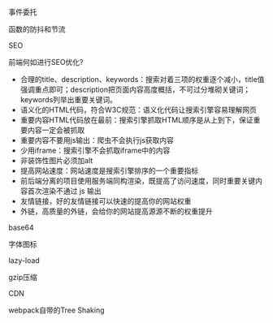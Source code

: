 事件委托

函数的防抖和节流

SEO

前端何如进行SEO优化?

- 合理的title、description、keywords：搜索对着三项的权重逐个减小，title值强调重点即可；description把页面内容高度概括，不可过分堆砌关键词；keywords列举出重要关键词。
- 语义化的HTML代码，符合W3C规范：语义化代码让搜索引擎容易理解网页
- 重要内容HTML代码放在最前：搜索引擎抓取HTML顺序是从上到下，保证重要内容一定会被抓取
- 重要内容不要用js输出：爬虫不会执行js获取内容
- 少用iframe：搜索引擎不会抓取iframe中的内容
- 非装饰性图片必须加alt
- 提高网站速度：网站速度是搜索引擎排序的一个重要指标
- 前后端分离的项目使用服务端同构渲染，既提高了访问速度，同时重要关键内容首次渲染不通过 js 输出
- 友情链接，好的友情链接可以快速的提高你的网站权重
- 外链，高质量的外链，会给你的网站提高源源不断的权重提升

base64

字体图标

lazy-load

gzip压缩

CDN

webpack自带的Tree Shaking